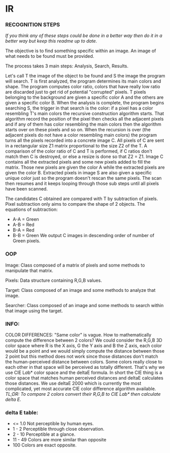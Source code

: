 # IR


### **RECOGNITION STEPS**
_If you think any of these steps could be done in a better way then do it in a better way but keep this readme up to date._

The objective is to find something specific within an image. An image of what needs to be found must be provided.

The process takes 3 main steps: Analysis, Search, Results.

Let's call T the image of the object to be found and S the image the program will search.
T is first analyzed, the program determines its main colors and shape. The program computes color ratio, colors that have really low ratio are discarded just to get rid of potential "corrupted" pixels. T pixels belonging to the background are given a specific color A and the others are given a specific color B. When the analysis is complete, the program begins searching S, the trigger in that search is the color: if a pixel has a color resembling T's main colors the recursive construction algorithm starts.
That algorithm record the position of the pixel then checks all the adjacent pixels and if any of them has color resembling the main colors then the algorithm starts over on these pixels and so on. When the recursion is over (the adjacent pixels do not have a color resembling main colors) the program turns all the pixels recorded into a concrete image C. All pixels of C are sent in a rectangular size Z1 matrix proportional to the size Z2 of the T. A comparison of the color ratio of C and T is performed, if C ratios don't match then C is destroyed, or else a resize is done so that Z2 = Z1. Image C contains all the extracted pixels and some new pixels added to fill the matrix. Those new pixels are given the color A while the extracted pixels are given the color B. Extracted pixels in image S are also given a specific unique color just so the program doesn't rescan the same pixels. 
The scan then resumes and it keeps looping through those sub steps until all pixels have been scanned. 

The candidates C obtained are compared with T by subtraction of pixels. Pixel subtraction only aims to compare the shape of 2 objects.
The equations of subtraction:
- A-A = Green
- A-B = Red
- B-A = Red
- B-B = Green
We output C images in descending order of number of Green pixels.

### **OOP**

Image: Class composed of a matrix of pixels and some methods to manipulate that matrix.

Pixels: Data structure containing R,G,B values.

Target: Class composed of an image and some methods to analyze that image.

Searcher: Class composed of an image and some methods to search within that image using the target.

### **INFO:**

COLOR DIFFERENCES: "Same color" is vague. How to mathematically compute the difference between 2 colors? We could consider the R,G,B 3D color space where R is the X axis, G the Y axis
and B the Z axis, each color would be a point and we would simply compute the distance between those 2 point but this method does not work since those distances don't match the human-perceived distance between colors. Some colors really close to each other in that space will be perceived as totally different. That's why we use CIE L*a*b* color space and the deltaE formula. In short the CIE thing is 
a color space that matches human perceived distances and deltaE calculates those distances. We use deltaE 2000 which is currently the most complicated, yet most accurate CIE color difference algorithm available. 
_TL;DR: To compare 2 colors convert their R,G,B to CIE L*a*b* then calculate delta E._

### **delta E table:**
- <= 1.0	Not perceptible by human eyes.
- 1 - 2	Perceptible through close observation.
- 2 - 10	Perceptible at a glance.
- 11 - 49	Colors are more similar than opposite
- 100	Colors are exact opposite.
